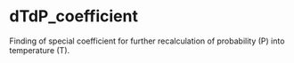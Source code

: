 # dTdP_coefficient
Finding of special coefficient for further recalculation of probability (P) into temperature (T).
